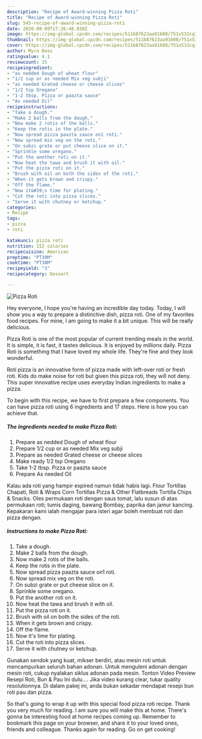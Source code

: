 ```yaml
---
description: "Recipe of Award-winning Pizza Roti"
title: "Recipe of Award-winning Pizza Roti"
slug: 545-recipe-of-award-winning-pizza-roti
date: 2020-08-09T17:26:48.838Z
image: https://img-global.cpcdn.com/recipes/511b87623aa91608/751x532cq70/pizza-roti-recipe-main-photo.jpg
thumbnail: https://img-global.cpcdn.com/recipes/511b87623aa91608/751x532cq70/pizza-roti-recipe-main-photo.jpg
cover: https://img-global.cpcdn.com/recipes/511b87623aa91608/751x532cq70/pizza-roti-recipe-main-photo.jpg
author: Myra Bass
ratingvalue: 4.1
reviewcount: 15
recipeingredient:
- "as nedded Dough of wheat flour"
- "1/2 cup or as needed Mix veg subji"
- "as needed Grated cheese or cheese slices"
- "1/2 tsp Oregano"
- "1-2 tbsp. Pizza or paazta sauce"
- "As needed Oil"
recipeinstructions:
- "Take a dough."
- "Make 2 balls from the dough."
- "Now make 2 rotis of the balls."
- "Keep the rotis in the plate."
- "Now spread pizza paazta sauce on1 roti."
- "Now spread mix veg on the roti."
- "On subzi grate or put cheese slice on it."
- "Sprinkle some oregano."
- "Put the another roti on it."
- "Now heat the tawa and brush it with oil."
- "Put the pizza roti on it."
- "Brush with oil on both the sides of the roti."
- "When it gets brown and crispy."
- "Off the flame."
- "Now it&#39;s time for plating."
- "Cut the roti into pizza slices."
- "Serve it with chutney or ketchup."
categories:
- Recipe
tags:
- pizza
- roti

katakunci: pizza roti 
nutrition: 152 calories
recipecuisine: American
preptime: "PT39M"
cooktime: "PT38M"
recipeyield: "3"
recipecategory: Dessert

---
```



![Pizza Roti](https://img-global.cpcdn.com/recipes/511b87623aa91608/751x532cq70/pizza-roti-recipe-main-photo.jpg)

Hey everyone, I hope you're having an incredible day today. Today, I will show you a way to prepare a distinctive dish, pizza roti. One of my favorites food recipes. For mine, I am going to make it a bit unique. This will be really delicious.

Pizza Roti is one of the most popular of current trending meals in the world. It is simple, it is fast, it tastes delicious. It is enjoyed by millions daily. Pizza Roti is something that I have loved my whole life. They're fine and they look wonderful.

Roti pizza is an innovative form of pizza made with left-over roti or fresh roti. Kids do make noise for roti but given this pizza roti, they will not deny. This super innovative recipe uses everyday Indian ingredients to make a pizza.


To begin with this recipe, we have to first prepare a few components. You can have pizza roti using 6 ingredients and 17 steps. Here is how you can achieve that.

<!--inarticleads1-->

##### The ingredients needed to make Pizza Roti:

1. Prepare as nedded Dough of wheat flour
1. Prepare 1/2 cup or as needed Mix veg subji
1. Prepare as needed Grated cheese or cheese slices
1. Make ready 1/2 tsp Oregano
1. Take 1-2 tbsp. Pizza or paazta sauce
1. Prepare As needed Oil


Kalau ada roti yang hampir expired namun tidak habis lagi. Flour Tortillas Chapati, Roti &amp; Wraps Corn Tortillas Pizza &amp; Other Flatbreads Tortilla Chips &amp; Snacks. Oles permukaan roti dengan saus tomat, lalu susun di atas permukaan roti; tumis daging, bawang Bombay, paprika dan jamur kancing. Kepakaran kami ialah mengajar para isteri agar boleh membuat roti dan pizza dengan. 

<!--inarticleads2-->

##### Instructions to make Pizza Roti:

1. Take a dough.
1. Make 2 balls from the dough.
1. Now make 2 rotis of the balls.
1. Keep the rotis in the plate.
1. Now spread pizza paazta sauce on1 roti.
1. Now spread mix veg on the roti.
1. On subzi grate or put cheese slice on it.
1. Sprinkle some oregano.
1. Put the another roti on it.
1. Now heat the tawa and brush it with oil.
1. Put the pizza roti on it.
1. Brush with oil on both the sides of the roti.
1. When it gets brown and crispy.
1. Off the flame.
1. Now it&#39;s time for plating.
1. Cut the roti into pizza slices.
1. Serve it with chutney or ketchup.


Gunakan sendok yang kuat, mikser berdiri, atau mesin roti untuk mencampurkan seluruh bahan adonan. Untuk menguleni adonan dengan mesin roti, cukup nyalakan siklus adonan pada mesin. Tonton Video Preview Resepi Roti, Bun &amp; Pau Ini dulu…. Jika video kurang clear, tukar quality resolutionnya. Di dalam pakej ini, anda bukan sekadar mendapat resepi bun roti pau dan pizza. 

So that's going to wrap it up with this special food pizza roti recipe. Thank you very much for reading. I am sure you will make this at home. There's gonna be interesting food at home recipes coming up. Remember to bookmark this page on your browser, and share it to your loved ones, friends and colleague. Thanks again for reading. Go on get cooking!
